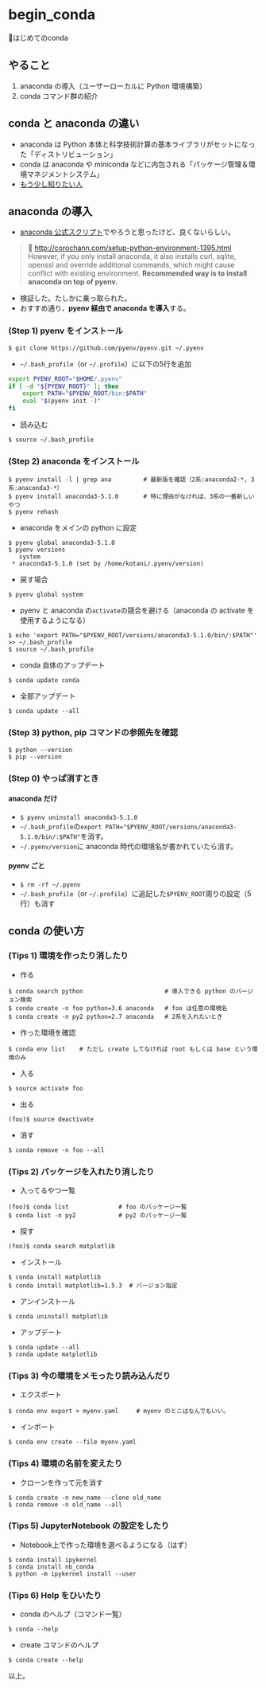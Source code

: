 # begin_conda
:beginner:はじめてのconda

## やること
1. anaconda の導入（ユーザーローカルに Python 環境構築）
2. conda コマンド群の紹介

## conda と anaconda の違い
* anaconda は Python 本体と科学技術計算の基本ライブラリがセットになった「ディストリビューション」
* conda は anaconda や miniconda などに内包される「パッケージ管理＆環境マネジメントシステム」
* [もう少し知りたい人](http://corochann.com/setup-python-environment-1395.html)

## anaconda の導入
* [anaconda 公式スクリプト](https://www.anaconda.com/download/#linux)でやろうと思ったけど、良くないらしい。
> :link: http://corochann.com/setup-python-environment-1395.html <br />
> However, if you only install anaconda, it also installs curl, sqlite, openssl and override additional commands, which might cause conflict with existing environment. **Recommended way is to install anaconda on top of pyenv.**

* 検証した。たしかに乗っ取られた。
* おすすめ通り、**pyenv 経由で anaconda を導入**する。

### (Step 1) pyenv をインストール
```
$ git clone https://github.com/pyenv/pyenv.git ~/.pyenv
```
* `~/.bash_profile`（or `~/.profile`）に以下の5行を追加
```bash
export PYENV_ROOT="$HOME/.pyenv"
if [ -d "${PYENV_ROOT}" ]; then
    export PATH="$PYENV_ROOT/bin:$PATH"
    eval "$(pyenv init -)"
fi
```
* 読み込む
```
$ source ~/.bash_profile
```

### (Step 2) anaconda をインストール
```
$ pyenv install -l | grep ana         # 最新版を確認（2系:anaconda2-*, 3系:anaconda3-*）
$ pyenv install anaconda3-5.1.0       # 特に理由がなければ、3系の一番新しいやつ
$ pyenv rehash
```
* anaconda をメインの python に設定
```
$ pyenv global anaconda3-5.1.0
$ pyenv versions
   system
 * anaconda3-5.1.0 (set by /home/kotani/.pyenv/version)
```
* 戻す場合
```
$ pyenv global system
```
* pyenv と anaconda の`activate`の競合を避ける（anaconda の activate を使用するようになる）
```
$ echo 'export PATH="$PYENV_ROOT/versions/anaconda3-5.1.0/bin/:$PATH"' >> ~/.bash_profile
$ source ~/.bash_profile
```
* conda 自体のアップデート
```
$ conda update conda
```
* 全部アップデート
```
$ conda update --all
```

### (Step 3) python, pip コマンドの参照先を確認
```
$ python --version
$ pip --version
```

### (Step 0) やっぱ消すとき
#### anaconda だけ
* `$ pyenv uninstall anaconda3-5.1.0`
* `~/.bash_profile`の`export PATH="$PYENV_ROOT/versions/anaconda3-5.1.0/bin/:$PATH"`を消す。
* `~/.pyenv/version`に anaconda 時代の環境名が書かれていたら消す。

#### pyenv ごと
* `$ rm -rf ~/.pyenv`
* `~/.bash_profile`（or `~/.profile`）に追記した`$PYENV_ROOT`周りの設定（5行）も消す

## conda の使い方
### (Tips 1) 環境を作ったり消したり
* 作る
```
$ conda search python                       # 導入できる python のバージョン検索
$ conda create -n foo python=3.6 anaconda   # foo は任意の環境名
$ conda create -n py2 python=2.7 anaconda   # 2系を入れたいとき
```
* 作った環境を確認
```
$ conda env list	# ただし create してなければ root もしくは base という環境のみ
```
* 入る
```
$ source activate foo
```
* 出る
```
(foo)$ source deactivate
```
* 消す
```
$ conda remove -n foo --all
```

### (Tips 2) パッケージを入れたり消したり
* 入ってるやつ一覧
```
(foo)$ conda list              # foo のパッケージ一覧
$ conda list -n py2            # py2 のパッケージ一覧
```
* 探す
```
(foo)$ conda search matplotlib
```
* インストール
```
$ conda install matplotlib
$ conda install matplotlib=1.5.3  # バージョン指定
```
* アンインストール
```
$ conda uninstall matplotlib
```
* アップデート
```
$ conda update --all
$ conda update matplotlib
```

### (Tips 3) 今の環境をメモったり読み込んだり
* エクスポート
```
$ conda env export > myenv.yaml     # myenv のとこはなんでもいい。
```
* インポート
```
$ conda env create --file myenv.yaml
```

### (Tips 4) 環境の名前を変えたり
* クローンを作って元を消す
```
$ conda create -n new_name --clone old_name
$ conda remove -n old_name --all
```

### (Tips 5) JupyterNotebook の設定をしたり
* Notebook上で作った環境を選べるようになる（はず）
```
$ conda install ipykernel
$ conda install nb_conda
$ python -m ipykernel install --user
```

### (Tips 6) Help をひいたり
* conda のヘルプ（コマンド一覧）
```
$ conda --help
```
* create コマンドのヘルプ
```
$ conda create --help
```


以上。
